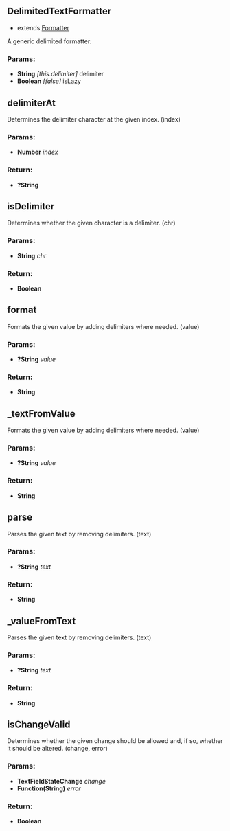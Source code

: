 

<!-- Start lib/delimited_text_formatter.js -->

## DelimitedTextFormatter

- extends [Formatter](formatter.md)

A generic delimited formatter.

### Params: 

* **String** *[this.delimiter]* delimiter
* **Boolean** *[false]* isLazy

## delimiterAt 
Determines the delimiter character at the given index.
(index)

### Params: 

* **Number** *index* 

### Return:

* **?String** 

## isDelimiter 
Determines whether the given character is a delimiter.
(chr)

### Params: 

* **String** *chr* 

### Return:

* **Boolean** 

## format 
Formats the given value by adding delimiters where needed.
(value)

### Params: 

* **?String** *value* 

### Return:

* **String** 

## _textFromValue 
Formats the given value by adding delimiters where needed.
(value)

### Params: 

* **?String** *value* 

### Return:

* **String** 

## parse 
Parses the given text by removing delimiters.
(text)

### Params: 

* **?String** *text* 

### Return:

* **String** 

## _valueFromText 
Parses the given text by removing delimiters.
(text)

### Params: 

* **?String** *text* 

### Return:

* **String** 

## isChangeValid 
Determines whether the given change should be allowed and, if so, whether
it should be altered.
(change, error)

### Params: 

* **TextFieldStateChange** *change* 
* **Function(String)** *error* 

### Return:

* **Boolean** 

<!-- End lib/delimited_text_formatter.js -->

